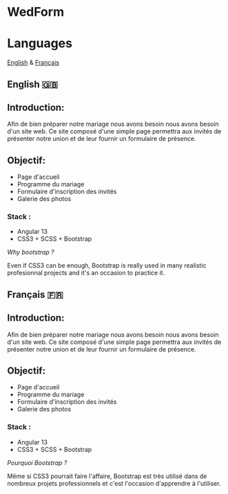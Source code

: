 # WedForm

# Languages
[English](#english-)
&
[Français](#français-)


## English 🇬🇧

## Introduction:
<p>Afin de bien préparer notre mariage nous avons besoin nous avons besoin d'un site web. Ce site composé d'une simple page permettra aux invités de présenter notre union et de leur fournir un formulaire de présence.</p>

## Objectif:
- Page d'accueil
- Programme du mariage
- Formulaire d'inscription des invités
- Galerie des photos


### Stack :
- Angular 13
- CSS3 + SCSS + Bootstrap


*Why bootstrap ?* </br> 

Even if CSS3 can be enough, Bootstrap is really used in many realistic profesionnal projects and it's an occasion to practice it.

## Français 🇫🇷


## Introduction:
<p>Afin de bien préparer notre mariage nous avons besoin nous avons besoin d'un site web. Ce site composé d'une simple page permettra aux invités de présenter notre union et de leur fournir un formulaire de présence.</p>

## Objectif:
- Page d'accueil
- Programme du mariage
- Formulaire d'inscription des invités
- Galerie des photos


### Stack :
- Angular 13
- CSS3 + SCSS + Bootstrap


*Pourquoi Bootstrap ?* </br> 

Même si CSS3 pourrait faire l'affaire, Bootstrap est très utilisé dans de nombreux projets professionnels et c'est l'occasion d'apprendre à l'utiliser.
